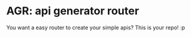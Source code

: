 # AGR: api generator router
You want a easy router to create your simple apis? This is your repo! :p
